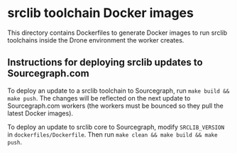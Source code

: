 srclib toolchain Docker images
==============

This directory contains Dockerfiles to generate Docker images to run
srclib toolchains inside the Drone environment the worker creates.

Instructions for deploying srclib updates to Sourcegraph.com
------------

To deploy an update to a srclib toolchain to Sourcegraph, run `make build && make push`. The changes will be reflected on the next update to Sourcegraph.com workers (the workers must be bounced so they pull the latest Docker images).

To deploy an update to srclib core to Sourcegraph, modify `SRCLIB_VERSION` in `dockerfiles/Dockerfile`. Then run `make clean && make build && make push`.
